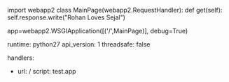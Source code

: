 import webapp2
class MainPage(webapp2.RequestHandler):
    def get(self):
        self.response.write("Rohan Loves Sejal")

app=webapp2.WSGIApplication([('/',MainPage)], debug=True)

runtime: python27
api_version: 1
threadsafe: false

handlers:
  - url: /
    script: test.app
